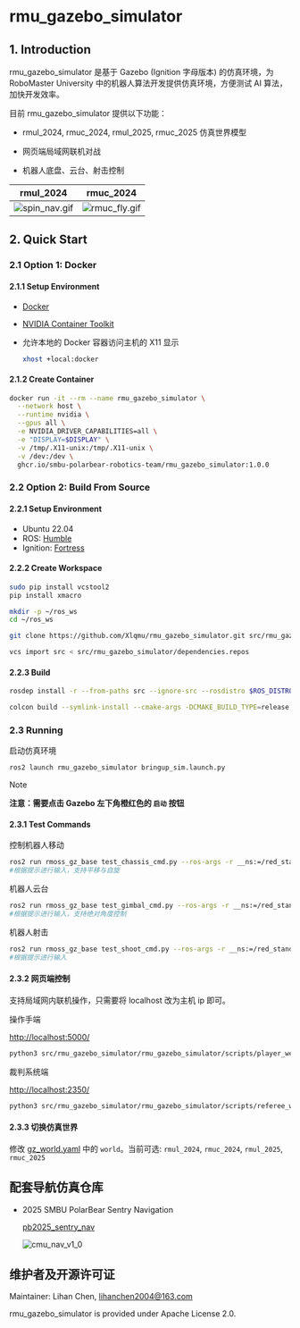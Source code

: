 # rmu_gazebo_simulator

## 1. Introduction

rmu_gazebo_simulator 是基于 Gazebo (Ignition 字母版本) 的仿真环境，为 RoboMaster University 中的机器人算法开发提供仿真环境，方便测试 AI 算法，加快开发效率。

目前 rmu_gazebo_simulator 提供以下功能：

- rmul_2024, rmuc_2024, rmul_2025, rmuc_2025 仿真世界模型

- 网页端局域网联机对战

- 机器人底盘、云台、射击控制

| rmul_2024 | rmuc_2024 |
|:-----------------:|:--------------:|
|![spin_nav.gif](https://raw.githubusercontent.com/LihanChen2004/picx-images-hosting/master/spin_nav.1ove3nw63o.gif)|![rmuc_fly.gif](https://raw.githubusercontent.com/LihanChen2004/picx-images-hosting/master/rmuc_fly_image.1aoyoashvj.gif)|

## 2. Quick Start

### 2.1 Option 1: Docker

#### 2.1.1 Setup Environment

- [Docker](https://docs.docker.com/engine/install/)
- [NVIDIA Container Toolkit](https://docs.nvidia.com/datacenter/cloud-native/container-toolkit/latest/install-guide.html)
- 允许本地的 Docker 容器访问主机的 X11 显示

    ```bash
    xhost +local:docker
    ```

#### 2.1.2 Create Container

```bash
docker run -it --rm --name rmu_gazebo_simulator \
  --network host \
  --runtime nvidia \
  --gpus all \
  -e NVIDIA_DRIVER_CAPABILITIES=all \
  -e "DISPLAY=$DISPLAY" \
  -v /tmp/.X11-unix:/tmp/.X11-unix \
  -v /dev:/dev \
  ghcr.io/smbu-polarbear-robotics-team/rmu_gazebo_simulator:1.0.0
```

### 2.2 Option 2: Build From Source

#### 2.2.1 Setup Environment

- Ubuntu 22.04
- ROS: [Humble](https://docs.ros.org/en/humble/Installation/Ubuntu-Install-Debs.html)
- Ignition: [Fortress](https://gazebosim.org/docs/fortress/install_ubuntu/)

#### 2.2.2 Create Workspace

```bash
sudo pip install vcstool2
pip install xmacro
```

```bash
mkdir -p ~/ros_ws
cd ~/ros_ws
```

```bash
git clone https://github.com/Xlqmu/rmu_gazebo_simulator.git src/rmu_gazebo_simulator
```

```bash
vcs import src < src/rmu_gazebo_simulator/dependencies.repos
```

#### 2.2.3 Build

```sh
rosdep install -r --from-paths src --ignore-src --rosdistro $ROS_DISTRO -y
```

```sh
colcon build --symlink-install --cmake-args -DCMAKE_BUILD_TYPE=release
```

### 2.3 Running

启动仿真环境

```sh
ros2 launch rmu_gazebo_simulator bringup_sim.launch.py
```

> [!NOTE]
> **注意：需要点击 Gazebo 左下角橙红色的 `启动` 按钮**

#### 2.3.1 Test Commands

控制机器人移动

```sh
ros2 run rmoss_gz_base test_chassis_cmd.py --ros-args -r __ns:=/red_standard_robot1/robot_base -p v:=0.3 -p w:=0.3
#根据提示进行输入，支持平移与自旋
```

机器人云台

```sh
ros2 run rmoss_gz_base test_gimbal_cmd.py --ros-args -r __ns:=/red_standard_robot1/robot_base
#根据提示进行输入，支持绝对角度控制
```

机器人射击

```sh
ros2 run rmoss_gz_base test_shoot_cmd.py --ros-args -r __ns:=/red_standard_robot1/robot_base
#根据提示进行输入
```

#### 2.3.2 网页端控制

支持局域网内联机操作，只需要将 localhost 改为主机 ip 即可。

操作手端

<http://localhost:5000/>

```sh
python3 src/rmu_gazebo_simulator/rmu_gazebo_simulator/scripts/player_web/main_no_vision.py
```

裁判系统端

<http://localhost:2350/>

```sh
python3 src/rmu_gazebo_simulator/rmu_gazebo_simulator/scripts/referee_web/main.py
```

#### 2.3.3 切换仿真世界

修改 [gz_world.yaml](./rmu_gazebo_simulator/config/gz_world.yaml) 中的 `world`。当前可选: `rmul_2024`, `rmuc_2024`, `rmul_2025`, `rmuc_2025`

## 配套导航仿真仓库

- 2025 SMBU PolarBear Sentry Navigation

    [pb2025_sentry_nav](https://github.com/SMBU-PolarBear-Robotics-Team/pb2025_sentry_nav.git)

    ![cmu_nav_v1_0](https://raw.githubusercontent.com/LihanChen2004/picx-images-hosting/master/spin_nav.1ove3nw63o.gif)

## 维护者及开源许可证

Maintainer: Lihan Chen, <lihanchen2004@163.com>

rmu_gazebo_simulator is provided under Apache License 2.0.
